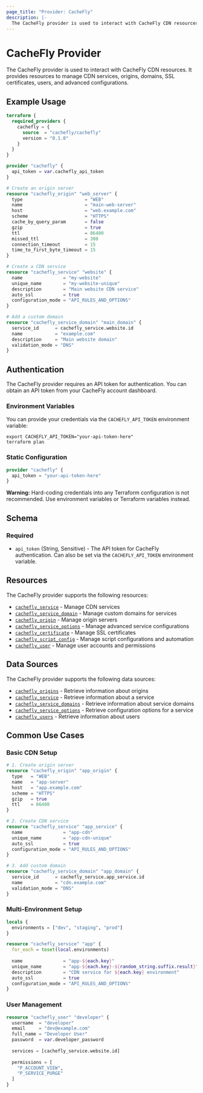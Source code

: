 ```yaml
---
page_title: "Provider: CacheFly"
description: |-
  The CacheFly provider is used to interact with CacheFly CDN resources.
---
```


# CacheFly Provider

The CacheFly provider is used to interact with CacheFly CDN resources. It provides resources to manage CDN services, origins, domains, SSL certificates, users, and advanced configurations.

## Example Usage

```terraform
terraform {
  required_providers {
    cachefly = {
      source  = "cachefly/cachefly"
      version = "0.1.0"
    }
  }
}

provider "cachefly" {
  api_token = var.cachefly_api_token
}

# Create an origin server
resource "cachefly_origin" "web_server" {
  type                       = "WEB"
  name                       = "main-web-server"
  host                       = "web.example.com"
  scheme                     = "HTTPS"
  cache_by_query_param       = false
  gzip                       = true
  ttl                        = 86400
  missed_ttl                 = 300
  connection_timeout         = 15
  time_to_first_byte_timeout = 15
}

# Create a CDN service
resource "cachefly_service" "website" {
  name               = "my-website"
  unique_name        = "my-website-unique"
  description        = "Main website CDN service"
  auto_ssl           = true
  configuration_mode = "API_RULES_AND_OPTIONS"
}

# Add a custom domain
resource "cachefly_service_domain" "main_domain" {
  service_id      = cachefly_service.website.id
  name            = "example.com"
  description     = "Main website domain"
  validation_mode = "DNS"
}
```

## Authentication

The CacheFly provider requires an API token for authentication. You can obtain an API token from your CacheFly account dashboard.

### Environment Variables

You can provide your credentials via the `CACHEFLY_API_TOKEN` environment variable:

```shell
export CACHEFLY_API_TOKEN="your-api-token-here"
terraform plan
```

### Static Configuration

```terraform
provider "cachefly" {
  api_token = "your-api-token-here"
}
```

**Warning:** Hard-coding credentials into any Terraform configuration is not recommended. Use environment variables or Terraform variables instead.

## Schema

### Required

- `api_token` (String, Sensitive) - The API token for CacheFly authentication. Can also be set via the `CACHEFLY_API_TOKEN` environment variable.

## Resources

The CacheFly provider supports the following resources:

- [`cachefly_service`](resources/service.md) - Manage CDN services
- [`cachefly_service_domain`](resources/service_domain.md) - Manage custom domains for services
- [`cachefly_origin`](resources/origin.md) - Manage origin servers
- [`cachefly_service_options`](resources/service_options.md) - Manage advanced service configurations
- [`cachefly_certificate`](resources/certificate.md) - Manage SSL certificates
- [`cachefly_script_config`](resources/script_config.md) - Manage script configurations and automation
- [`cachefly_user`](resources/user.md) - Manage user accounts and permissions

## Data Sources

The CacheFly provider supports the following data sources:

- [`cachefly_origins`](data-sources/origins.md) - Retrieve information about origins
- [`cachefly_service`](data-sources/service.md) - Retrieve information about a service
- [`cachefly_service_domains`](data-sources/service_domains.md) - Retrieve information about service domains
- [`cachefly_service_options`](data-sources/service_options.md) - Retrieve configuration options for a service
- [`cachefly_users`](data-sources/users.md) - Retrieve information about users

## Common Use Cases

### Basic CDN Setup

```terraform
# 1. Create origin server
resource "cachefly_origin" "app_origin" {
  type   = "WEB"
  name   = "app-server"
  host   = "app.example.com"
  scheme = "HTTPS"
  gzip   = true
  ttl    = 86400
}

# 2. Create CDN service
resource "cachefly_service" "app_service" {
  name               = "app-cdn"
  unique_name        = "app-cdn-unique"
  auto_ssl           = true
  configuration_mode = "API_RULES_AND_OPTIONS"
}

# 3. Add custom domain
resource "cachefly_service_domain" "app_domain" {
  service_id      = cachefly_service.app_service.id
  name            = "cdn.example.com"
  validation_mode = "DNS"
}
```

### Multi-Environment Setup

```terraform
locals {
  environments = ["dev", "staging", "prod"]
}

resource "cachefly_service" "app" {
  for_each = toset(local.environments)
  
  name               = "app-${each.key}"
  unique_name        = "app-${each.key}-${random_string.suffix.result}"
  description        = "CDN service for ${each.key} environment"
  auto_ssl           = true
  configuration_mode = "API_RULES_AND_OPTIONS"
}
```

### User Management

```terraform
resource "cachefly_user" "developer" {
  username  = "developer"
  email     = "dev@example.com"
  full_name = "Developer User"
  password  = var.developer_password
  
  services = [cachefly_service.website.id]
  
  permissions = [
    "P_ACCOUNT_VIEW",
    "P_SERVICE_PURGE"
  ]
}
```